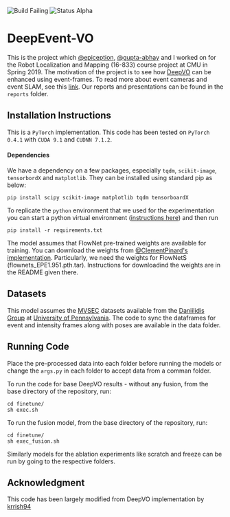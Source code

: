 ![Build Failing](https://img.shields.io/badge/build-passing-brightgreen.svg)  ![Status Alpha](https://img.shields.io/badge/status-beta-blueviolet.svg)

# DeepEvent-VO

This is the project which [@epiception](https://github.com/epiception), [@gupta-abhay](https://github.com/gupta-abhay) and I worked on for the Robot Localization and Mapping (16-833) course project at CMU in Spring 2019. The motivation of the project is to see how [DeepVO](http://senwang.gitlab.io/DeepVO/) can be enhanced using event-frames. To read more about event cameras and event SLAM, see this [link](http://rpg.ifi.uzh.ch/research_dvs.html). Our reports and presentations can be found in the `reports` folder.

## Installation Instructions

This is a `PyTorch` implementation. This code has been tested on `PyTorch 0.4.1` with `CUDA 9.1` and `CUDNN 7.1.2`.

#### Dependencies

We have a dependency on a few packages, especially `tqdm`, `scikit-image`, `tensorbordX` and `matplotlib`. They can be installed using standard pip as below:

```
pip install scipy scikit-image matplotlib tqdm tensorboardX
```

To replicate the `python` environment that we used for the experimentation you can start a python virtual environment ([instructions here](https://docs.python-guide.org/dev/virtualenvs/)) and then run

```
pip install -r requirements.txt
````

The model assumes that FlowNet pre-trained weights are available for training. You can download the weights from [@ClementPinard's implementation](https://github.com/ClementPinard/FlowNetPytorch). Particularly, we need the weights for FlowNetS (flownets_EPE1.951.pth.tar). Instructions for downloadind the weights are in the README given there.

## Datasets

This model assumes the [MVSEC](https://daniilidis-group.github.io/mvsec/) datasets available from the [Daniilidis Group](https://daniilidis-group.github.io/) at [University of Pennsylvania](https://www.upenn.edu/). The code to sync the dataframes for event and intensity frames along with poses are available in the data folder.

## Running Code

Place the pre-processed data into each folder before running the models or change the `args.py` in each folder to accept data from a comman folder.

To run the code for base DeepVO results - without any fusion, from the base directory of the repository, run:

```
cd finetune/
sh exec.sh
```

To run the fusion model, from the base directory of the repository, run:

```
cd finetune/
sh exec_fusion.sh
```

Similarly models for the ablation experiments like scratch and freeze can be run by going to the respective folders.

## Acknowledgment
This code has been largely modified from DeepVO implementation by [krrish94](https://github.com/krrish94/DeepVO)
